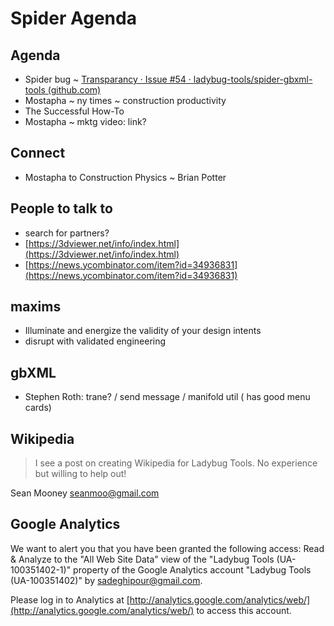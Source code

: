 # Spider Agenda

## Agenda

* Spider bug ~ [Transparancy · Issue #54 · ladybug-tools/spider-gbxml-tools (github.com)](https://github.com/ladybug-tools/spider-gbxml-tools/issues/54)
* Mostapha ~ ny times ~ construction productivity
* The Successful How-To
* Mostapha ~ mktg video: link?

## Connect

* Mostapha to Construction Physics ~ Brian Potter

## People to talk to

* search for partners?
* [https://3dviewer.net/info/index.html](https://3dviewer.net/info/index.html)
* [https://news.ycombinator.com/item?id=34936831](https://news.ycombinator.com/item?id=34936831)

## maxims

* Illuminate and energize the validity of your design intents
* disrupt with validated engineering

## gbXML

* Stephen Roth: trane? / send message / manifold util ( has good menu cards)

## Wikipedia

> I see a post on creating Wikipedia for Ladybug Tools. No experience but willing to help out!

Sean Mooney [seanmoo@gmail.com](mailto:seanmoo@gmail.com)

## Google Analytics

We want to alert you that you have been granted the following access: Read
& Analyze to the "All Web Site Data" view of the "Ladybug Tools (UA-100351402-1)"
property of the Google Analytics account "Ladybug Tools (UA-100351402)" by
sadeghipour@gmail.com.

Please log in to Analytics at [http://analytics.google.com/analytics/web/](http://analytics.google.com/analytics/web/) to access this account.